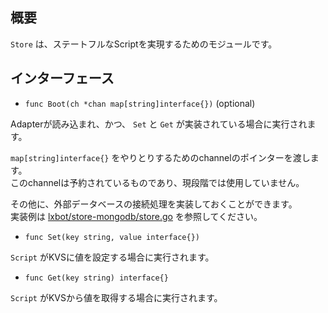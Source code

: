 ## 概要

`Store` は、ステートフルなScriptを実現するためのモジュールです。  

## インターフェース

- `func Boot(ch *chan map[string]interface{})` (optional)

Adapterが読み込まれ、かつ、 `Set` と `Get` が実装されている場合に実行されます。

`map[string]interface{}` をやりとりするためのchannelのポインターを渡します。  
このchannelは予約されているものであり、現段階では使用していません。

その他に、外部データベースの接続処理を実装しておくことができます。  
実装例は [lxbot/store-mongodb/store.go](https://github.com/lxbot/store-mongodb/blob/master/store.go) を参照してください。

- `func Set(key string, value interface{})`

`Script` がKVSに値を設定する場合に実行されます。

- `func Get(key string) interface{}`

`Script` がKVSから値を取得する場合に実行されます。